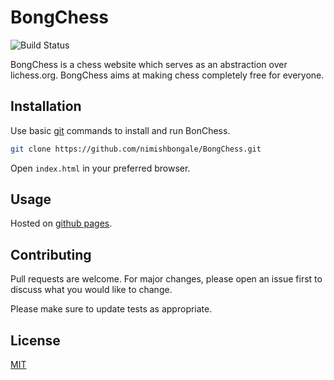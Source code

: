 # BongChess
![Build Status](https://img.shields.io/appveyor/ci/gruntjs/grunt/master.svg)

BongChess is a chess website which serves as an abstraction over lichess.org. BongChess aims at making chess completely free for everyone.

## Installation

Use basic [git](https://services.github.com/on-demand/downloads/github-git-cheat-sheet.pdf) commands to install and run BonChess.

```bash
git clone https://github.com/nimishbongale/BongChess.git
```

Open ```index.html``` in your preferred browser. 

## Usage

Hosted on [github pages](https://nimishbongale.github.io/BongChess). 
## Contributing
Pull requests are welcome. For major changes, please open an issue first to discuss what you would like to change.

Please make sure to update tests as appropriate.

## License
[MIT](https://choosealicense.com/licenses/mit/)
